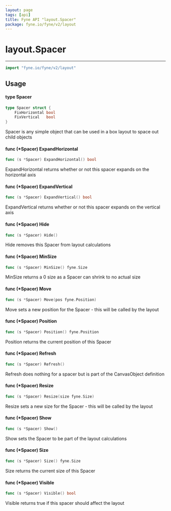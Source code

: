 ```yaml
---
layout: page
tags: [api]
title: Fyne API "layout.Spacer"
package: fyne.io/fyne/v2/layout
---
```


# layout.Spacer
---
```go
import "fyne.io/fyne/v2/layout"
```

## Usage

#### type Spacer

```go
type Spacer struct {
	FixHorizontal bool
	FixVertical   bool
}
```

Spacer is any simple object that can be used in a box layout to space out child objects

#### func (*Spacer) ExpandHorizontal

```go
func (s *Spacer) ExpandHorizontal() bool
```
ExpandHorizontal returns whether or not this spacer expands on the horizontal axis

#### func (*Spacer) ExpandVertical

```go
func (s *Spacer) ExpandVertical() bool
```
ExpandVertical returns whether or not this spacer expands on the vertical axis

#### func (*Spacer) Hide

```go
func (s *Spacer) Hide()
```
Hide removes this Spacer from layout calculations

#### func (*Spacer) MinSize

```go
func (s *Spacer) MinSize() fyne.Size
```
MinSize returns a 0 size as a Spacer can shrink to no actual size

#### func (*Spacer) Move

```go
func (s *Spacer) Move(pos fyne.Position)
```
Move sets a new position for the Spacer - this will be called by the layout

#### func (*Spacer) Position

```go
func (s *Spacer) Position() fyne.Position
```
Position returns the current position of this Spacer

#### func (*Spacer) Refresh

```go
func (s *Spacer) Refresh()
```
Refresh does nothing for a spacer but is part of the CanvasObject definition

#### func (*Spacer) Resize

```go
func (s *Spacer) Resize(size fyne.Size)
```
Resize sets a new size for the Spacer - this will be called by the layout

#### func (*Spacer) Show

```go
func (s *Spacer) Show()
```
Show sets the Spacer to be part of the layout calculations

#### func (*Spacer) Size

```go
func (s *Spacer) Size() fyne.Size
```
Size returns the current size of this Spacer

#### func (*Spacer) Visible

```go
func (s *Spacer) Visible() bool
```
Visible returns true if this spacer should affect the layout
